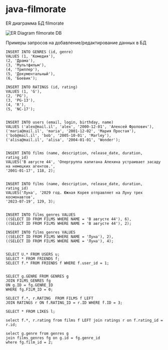 # java-filmorate
ER диаграмма БД filmorate

![ER Diagram filmorate DB](https://downloader.disk.yandex.ru/preview/ca8cb6af399e882b45d8e8be76e80d2a1d50f983ca31e1393b624a035775aabd/655ad5cf/9ElnoxqeIBUuEGA0FMzwPW8w8YCbJd8P2lsi0KJSq1WUtkspMG8g7sTmNRsfaJ6rzEQIsqxXXUIMjE9JhInJDA%3D%3D?uid=0&filename=filmorate_erd.png&disposition=inline&hash=&limit=0&content_type=image%2Fpng&owner_uid=0&tknv=v2&size=2048x2048)

Примеры запросов на добавление/редактирование данных в БД

```roomsql
INSERT INTO GENRES (id, genre)
VALUES (1, 'Комедия'),
(2, 'Драма'),
(3, 'Мультфильм'),
(4, 'Триллер'),
(5, 'Документальный'),
(6, 'Боевик');

INSERT INTO RATINGS (id, rating)
VALUES (1, 'G'),
(2, 'PG'),
(3, 'PG-13'),
(4, 'R'),
(5, 'NC-17');


INSERT INTO users (email, login, birthday, name)
VALUES ('alex@mail.il', 'alex', '2000-12-01', 'Алексей Фролович'),
('maria@mail.il', 'maria', '2001-12-02', 'Мария Простая'),
('bob@mail.il', 'bob', '2005-10-01', 'Marley'),
('alisa@mail.il', 'alisa', '2004-01-01', 'Wonder');


INSERT INTO films (name, description, release_date, duration, rating_id)
VALUES('В августе 44', 'Опергруппа капитана Алехина устраивает засаду на немецких агентов.',
'2001-01-17', 118, 2);


INSERT INTO films (name, description, release_date, duration, rating_id)
VALUES('Луна', '2029 год. Южная Корея отправляет на Луну трех космонавтов', 
'2023-07-19', 129, 3);


INSERT INTO films_genres VALUES
((SELECT ID FROM FILMS WHERE NAME = 'В августе 44'), 6),
((SELECT ID FROM FILMS WHERE NAME = 'В августе 44'), 2);

INSERT INTO films_genres VALUES
((SELECT ID FROM FILMS WHERE NAME = 'Луна'), 2),
((SELECT ID FROM FILMS WHERE NAME = 'Луна'), 4);


SELECT U.* FROM USERS u;
SELECT * FROM FRIENDS f;
SELECT f.* FROM FRIENDS f WHERE f.user_id = 1;


SELECT g.GENRE FROM GENRES g 
JOIN FILMS_GENRES fg 
ON g.ID = fg.GENRE_ID 
WHERE fg.FILM_ID = 0;

SELECT f.*, r.RATING  FROM FILMS f LEFT 
JOIN RATINGS r ON f.RATING_ID = r.ID WHERE f.ID = 3;

SELECT * FROM LIKES l;

select f.*, r.rating from films f LEFT join ratings r on f.rating_id = r.id;

select g.genre from genres g 
join films_genres fg on g.id = fg.genre_id 
where fg.film_id = 2;
```